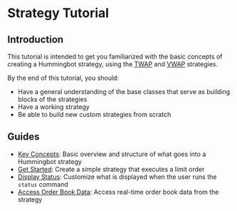 # Strategy Tutorial

## Introduction

This tutorial is intended to get you familiarized with the basic concepts of creating a Hummingbot strategy, using the [TWAP](https://github.com/CoinAlpha/hummingbot/tree/master/hummingbot/strategy/twap) and [VWAP](https://github.com/CoinAlpha/hummingbot/tree/master/hummingbot/strategy/dev_5_vwap) strategies.

By the end of this tutorial, you should: 

* Have a general understanding of the base classes that serve as building blocks of the strategies
* Have a working strategy 
* Be able to build new custom strategies from scratch

## Guides

* [Key Concepts](./key-concepts): Basic overview and structure of what goes into a Hummingbot strategy
* [Get Started](./create-strategy): Create a simple strategy that executes a limit order
* [Display Status](./status): Customize what is displayed when the user runs the `status` command
* [Access Order Book Data](./order-book): Access real-time order book data from the strategy
